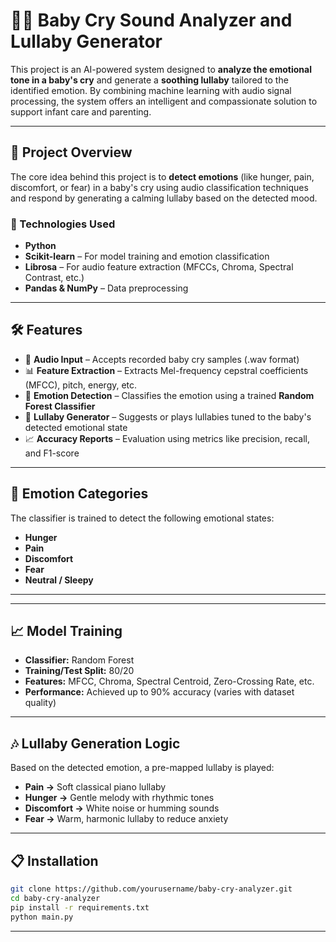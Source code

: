 # 👶🎵 Baby Cry Sound Analyzer and Lullaby Generator

This project is an AI-powered system designed to **analyze the emotional tone in a baby's cry** and generate a **soothing lullaby** tailored to the identified emotion. By combining machine learning with audio signal processing, the system offers an intelligent and compassionate solution to support infant care and parenting.

---

## 🚀 Project Overview

The core idea behind this project is to **detect emotions** (like hunger, pain, discomfort, or fear) in a baby's cry using audio classification techniques and respond by generating a calming lullaby based on the detected mood.

### 🧠 Technologies Used
- **Python**
- **Scikit-learn** – For model training and emotion classification  
- **Librosa** – For audio feature extraction (MFCCs, Chroma, Spectral Contrast, etc.)
- **Pandas & NumPy** – Data preprocessing

---

## 🛠️ Features

- 🎤 **Audio Input** – Accepts recorded baby cry samples (.wav format)
- 📊 **Feature Extraction** – Extracts Mel-frequency cepstral coefficients (MFCC), pitch, energy, etc.
- 🧠 **Emotion Detection** – Classifies the emotion using a trained **Random Forest Classifier**
- 🎼 **Lullaby Generator** – Suggests or plays lullabies tuned to the baby's detected emotional state
- 📈 **Accuracy Reports** – Evaluation using metrics like precision, recall, and F1-score

---

## 🧪 Emotion Categories

The classifier is trained to detect the following emotional states:
- **Hunger**
- **Pain**
- **Discomfort**
- **Fear**
- **Neutral / Sleepy**

---


---

## 📈 Model Training

- **Classifier:** Random Forest
- **Training/Test Split:** 80/20
- **Features:** MFCC, Chroma, Spectral Centroid, Zero-Crossing Rate, etc.
- **Performance:** Achieved up to 90% accuracy (varies with dataset quality)

---

## 🎶 Lullaby Generation Logic

Based on the detected emotion, a pre-mapped lullaby is played:
- **Pain →** Soft classical piano lullaby  
- **Hunger →** Gentle melody with rhythmic tones  
- **Discomfort →** White noise or humming sounds  
- **Fear →** Warm, harmonic lullaby to reduce anxiety  

---

## 📋 Installation

```bash
git clone https://github.com/yourusername/baby-cry-analyzer.git
cd baby-cry-analyzer
pip install -r requirements.txt
python main.py
```
---


